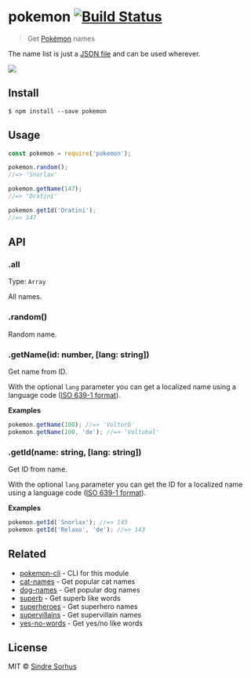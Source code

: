 # pokemon [![Build Status](https://travis-ci.org/sindresorhus/pokemon.svg?branch=master)](https://travis-ci.org/sindresorhus/pokemon)

> Get [Pokémon](https://en.wikipedia.org/wiki/Pok%C3%A9mon) names

The name list is just a [JSON file](pokemon.json) and can be used wherever.

![](header.jpg)


## Install

```
$ npm install --save pokemon
```


## Usage

```js
const pokemon = require('pokemon');

pokemon.random();
//=> 'Snorlax'

pokemon.getName(147);
//=> 'Dratini'

pokemon.getId('Dratini');
//=> 147
```


## API

### .all

Type: `Array`

All names.

### .random()

Random name.

### .getName(id: number, [lang: string])


Get name from ID. 

With the optional `lang` parameter you can get a localized name using a language code ([ISO 639-1 format](https://en.wikipedia.org/wiki/ISO_639-1)).

**Examples**

```javascript
pokemon.getName(100); //=> 'Voltorb'
pokemon.getName(100, 'de'); //=> 'Voltobal'
```


### .getId(name: string, [lang: string])


Get ID from name. 

With the optional `lang` parameter you can get the ID for a localized name using a language code ([ISO 639-1 format](https://en.wikipedia.org/wiki/ISO_639-1)).

**Examples**

```javascript
pokemon.getId('Snorlax'); //=> 143
pokemon.getId('Relaxo', 'de'); //=> 143
```

## Related

- [pokemon-cli](https://github.com/sindresorhus/pokemon-cli) - CLI for this module
- [cat-names](https://github.com/sindresorhus/cat-names) - Get popular cat names
- [dog-names](https://github.com/sindresorhus/dog-names) - Get popular dog names
- [superb](https://github.com/sindresorhus/superb) - Get superb like words
- [superheroes](https://github.com/sindresorhus/superheroes) - Get superhero names
- [supervillains](https://github.com/sindresorhus/supervillains) - Get supervillain names
- [yes-no-words](https://github.com/sindresorhus/yes-no-words) - Get yes/no like words


## License

MIT © [Sindre Sorhus](https://sindresorhus.com)
